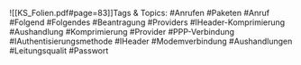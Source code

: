 
![[KS_Folien.pdf#page=83]]Tags & Topics:
   #Anrufen
   #Paketen
   #Anruf
   #Folgend
   #Folgendes
   #Beantragung
   #Providers
   #IHeader-Komprimierung
   #Aushandlung
   #Komprimierung
   #Provider
   #PPP-Verbindung
   #IAuthentisierungsmethode
   #IHeader
   #Modemverbindung
   #Aushandlungen
   #Leitungsqualit
   #Passwort